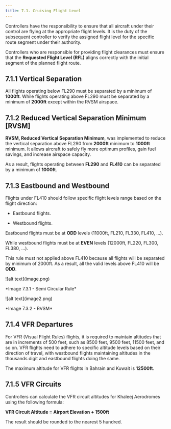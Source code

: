 ```yaml
---
title: 7.1. Cruising Flight Level 
---
```

Controllers have the responsibility to ensure that all aircraft under their control are flying at the appropriate flight levels. It is the duty of the subsequent controller to verify the assigned flight level for the specific route segment under their authority. 

Controllers who are responsible for providing flight clearances must ensure that the **Requested Flight Level (RFL)** aligns correctly with the initial segment of the planned flight route.

##  7.1.1 Vertical Separation

All flights operating below FL290 must be separated by a minimum of **1000ft**. While flights operating above FL290 must be separated by a minimum of **2000ft** except within the RVSM airspace.

##  7.1.2 Reduced Vertical Separation Minimum [RVSM]

**RVSM, Reduced Vertical Separation Minimum**, was implemented to reduce the vertical separation above FL290 from **2000ft** minimum to **1000ft** minimum. It allows aircraft to safely fly more optimum profiles, gain fuel savings, and increase airspace capacity.

As a result, flights operating between **FL290** and **FL410** can be separated by a minimum of **1000ft**.

##  7.1.3 Eastbound and Westbound

Flights under FL410 should follow specific flight levels range based on the flight direction:

- Eastbound flights.

- Westbound flights.

Eastbound flights must be at **ODD** levels (11000ft, FL210, FL330, FL410, …).

While westbound flights must be at **EVEN** levels (12000ft, FL220, FL300, FL380, …).

This rule must not applied above FL410 because all flights will be separated by minimum of 2000ft. As a result, all the valid levels above FL410 will be **ODD**.
<div className="center-align">
![alt text](image.png)
</div>
<div className="center-align">
<p> *Image 7.3.1 - Semi Circular Rule* </p>
</div>
<div className="center-align">
![alt text](image2.png)
</div>
<div className="center-align">
<p> *Image 7.3.2 - RVSM* </p>
</div>

##  7.1.4 VFR Departures

For VFR (Visual Flight Rules) flights, it is required to maintain altitudes that are in increments of 500 feet, such as 8500 feet, 9500 feet, 11500 feet, and so on. VFR flights need to adhere to specific altitude levels based on their direction of travel, with westbound flights maintaining altitudes in the thousands digit and eastbound flights doing the same.

The maximum altitude for VFR flights in Bahrain and Kuwait is **12500ft**.

##  7.1.5 VFR Circuits

Controllers can calculate the VFR circuit altitudes for Khaleej Aerodromes using the following formula:

**VFR Circuit Altitude = Airport Elevation + 1500ft**

The result should be rounded to the nearest 5 hundred.